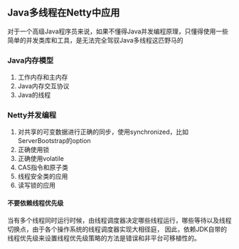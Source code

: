 ## Java多线程在Netty中应用
对于一个高级Java程序员来说，如果不懂得Java并发编程原理，只懂得使用一些简单的并发类库和工具，是无法完全驾驭Java多线程这匹野马的

### Java内存模型
1. 工作内存和主内存
2. Java内存交互协议
3. Java的线程


### Netty并发编程

1. 对共享的可变数据进行正确的同步，使用synchronized，比如ServerBootstrap的option
2. 正确使用锁
3. 正确使用volatile
4. CAS指令和原子类
5. 线程安全类的应用
6. 读写锁的应用

#### 不要依赖线程优先级
当有多个线程同时运行时候，由线程调度器决定哪些线程运行，哪些等待以及线程切换点，由于各个操作系统的线程调度器实现大相径庭，
因此，依赖JDK自带的线程优先级来设置线程优先级策略的方法是错误和非平台可移植性的。